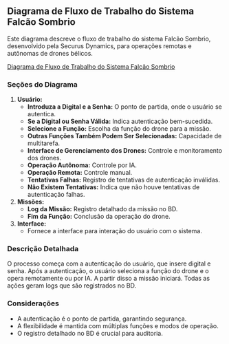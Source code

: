 ## Diagrama de Fluxo de Trabalho do Sistema Falcão Sombrio

Este diagrama descreve o fluxo de trabalho do sistema Falcão Sombrio, desenvolvido pela Securus Dynamics, para operações remotas e autônomas de drones bélicos.


[Diagrama de Fluxo de Trabalho do Sistema Falcão Sombrio](https://github.com/grupoPsMack/Trabalho-Projeto-de-Software/blob/main/Diagrama/Diagrama.drawio.png)


### Seções do Diagrama

1.  **Usuário:**
    * **Introduza a Digital e a Senha:** O ponto de partida, onde o usuário se autentica.
    * **Se a Digital ou Senha Válida:** Indica autenticação bem-sucedida.
    * **Selecione a Função:** Escolha da função do drone para a missão.
    * **Outras Funções Também Podem Ser Selecionadas:** Capacidade de multitarefa.
    * **Interface de Gerenciamento dos Drones:** Controle e monitoramento dos drones.
    * **Operação Autônoma:** Controle por IA.
    * **Operação Remota:** Controle manual.
    * **Tentativas Falhas:** Registro de tentativas de autenticação inválidas.
    * **Não Existem Tentativas:** Indica que não houve tentativas de autenticação falhas.
2.  **Missões:**
    * **Log da Missão:** Registro detalhado da missão no BD.
    * **Fim da Função:** Conclusão da operação do drone.
3.  **Interface:**
    * Fornece a interface para interação do usuário com o sistema.

### Descrição Detalhada

O processo começa com a autenticação do usuário, que insere digital e senha. Após a autenticação, o usuário seleciona a função do drone e o opera remotamente ou por IA. A partir disso a missão iniciará. Todas as ações geram logs que são registrados no BD.

### Considerações

* A autenticação é o ponto de partida, garantindo segurança.
* A flexibilidade é mantida com múltiplas funções e modos de operação.
* O registro detalhado no BD é crucial para auditoria.
